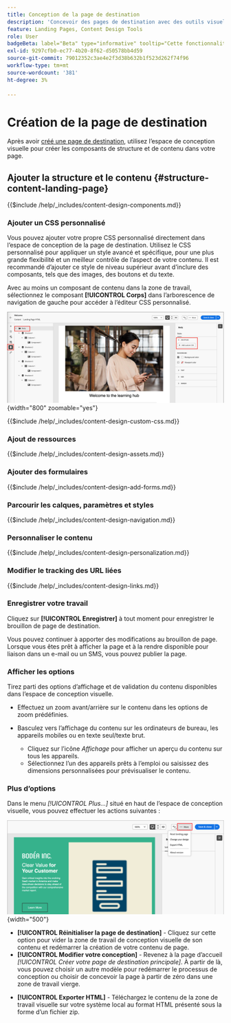 ```yaml
---
title: Conception de la page de destination
description: 'Concevoir des pages de destination avec des outils visuels : ajoutez des composants de contenu, des formulaires, des feuilles CSS personnalisées, une personnalisation et un aperçu d’appareil pour les parcours de compte dans Journey Optimizer B2B edition.'
feature: Landing Pages, Content Design Tools
role: User
badgeBeta: label="Beta" type="informative" tooltip="Cette fonctionnalité est actuellement en version bêta limitée"
exl-id: 9297cfb0-ec77-4b20-8f62-d50578bb4d59
source-git-commit: 79012352c3ae4e2f3d38b632b1f523d262f74f96
workflow-type: tm+mt
source-wordcount: '381'
ht-degree: 3%

---
```


# Création de la page de destination

Après avoir [créé une page de destination](./landing-pages.md#create-a-landing-page), utilisez l’espace de conception visuelle pour créer les composants de structure et de contenu dans votre page.

## Ajouter la structure et le contenu {#structure-content-landing-page}

{{$include /help/_includes/content-design-components.md}}

### Ajouter un CSS personnalisé

Vous pouvez ajouter votre propre CSS personnalisé directement dans l’espace de conception de la page de destination. Utilisez le CSS personnalisé pour appliquer un style avancé et spécifique, pour une plus grande flexibilité et un meilleur contrôle de l’aspect de votre contenu. Il est recommandé d’ajouter ce style de niveau supérieur avant d’inclure des composants, tels que des images, des boutons et du texte.

Avec au moins un composant de contenu dans la zone de travail, sélectionnez le composant **[!UICONTROL Corps]** dans l’arborescence de navigation de gauche pour accéder à l’éditeur CSS personnalisé.

![Accès aux styles de corps](./assets/landing-page-body-styles-css.png){width="800" zoomable="yes"}

{{$include /help/_includes/content-design-custom-css.md}}

### Ajout de ressources

{{$include /help/_includes/content-design-assets.md}}

### Ajouter des formulaires

{{$include /help/_includes/content-design-add-forms.md}}

### Parcourir les calques, paramètres et styles

{{$include /help/_includes/content-design-navigation.md}}

### Personnaliser le contenu

{{$include /help/_includes/content-design-personalization.md}}

### Modifier le tracking des URL liées

{{$include /help/_includes/content-design-links.md}}

### Enregistrer votre travail

Cliquez sur **[!UICONTROL Enregistrer]** à tout moment pour enregistrer le brouillon de page de destination.

Vous pouvez continuer à apporter des modifications au brouillon de page. Lorsque vous êtes prêt à afficher la page et à la rendre disponible pour liaison dans un e-mail ou un SMS, vous pouvez publier la page.

### Afficher les options

Tirez parti des options d’affichage et de validation du contenu disponibles dans l’espace de conception visuelle.

* Effectuez un zoom avant/arrière sur le contenu dans les options de zoom prédéfinies.

* Basculez vers l’affichage du contenu sur les ordinateurs de bureau, les appareils mobiles ou en texte seul/texte brut.
   * Cliquez sur l’icône _Affichage_ pour afficher un aperçu du contenu sur tous les appareils.
   * Sélectionnez l’un des appareils prêts à l’emploi ou saisissez des dimensions personnalisées pour prévisualiser le contenu.

### Plus d’options

Dans le menu _[!UICONTROL Plus...]_ situé en haut de l’espace de conception visuelle, vous pouvez effectuer les actions suivantes :

![Cliquez sur Plus pour accéder aux actions du modèle](./assets/landing-page-designer-more-menu.png){width="500"}

* **[!UICONTROL Réinitialiser la page de destination]** - Cliquez sur cette option pour vider la zone de travail de conception visuelle de son contenu et redémarrer la création de votre contenu de page.
* **[!UICONTROL Modifier votre conception]** - Revenez à la page d’accueil _[!UICONTROL Créer votre page de destination principale]_. À partir de là, vous pouvez choisir un autre modèle pour redémarrer le processus de conception ou choisir de concevoir la page à partir de zéro dans une zone de travail vierge.
<!--- * **[!UICONTROL Save as content template]** - Save the page body as a landing page template to be reused across multiple landing pages. You provide a name and description for the template and save it to the list of saved  landing page templates. -->
* **[!UICONTROL Exporter HTML]** - Téléchargez le contenu de la zone de travail visuelle sur votre système local au format HTML présenté sous la forme d’un fichier zip.
